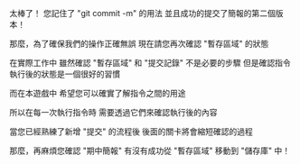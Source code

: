 太棒了！
您記住了 "git commit -m" 的用法
並且成功的提交了簡報的第二個版本！

那麼，為了確保我們的操作正確無誤
現在請您再次確認 "暫存區域" 的狀態

在實際工作中
雖然確認 "暫存區域" 和 "提交記錄" 不是必要的步驟
但是確認指令執行後的狀態是一個很好的習慣

而在本遊戲中
希望您可以確實了解指令之間的用途

所以在每一次執行指令時
需要透過它們來確認執行後的內容

當您已經熟練了新增 "提交" 的流程後
後面的關卡將會縮短確認的過程

那麼，再麻煩您確認 "期中簡報"
有沒有成功從 "暫存區域" 移動到 "儲存庫" 中！
